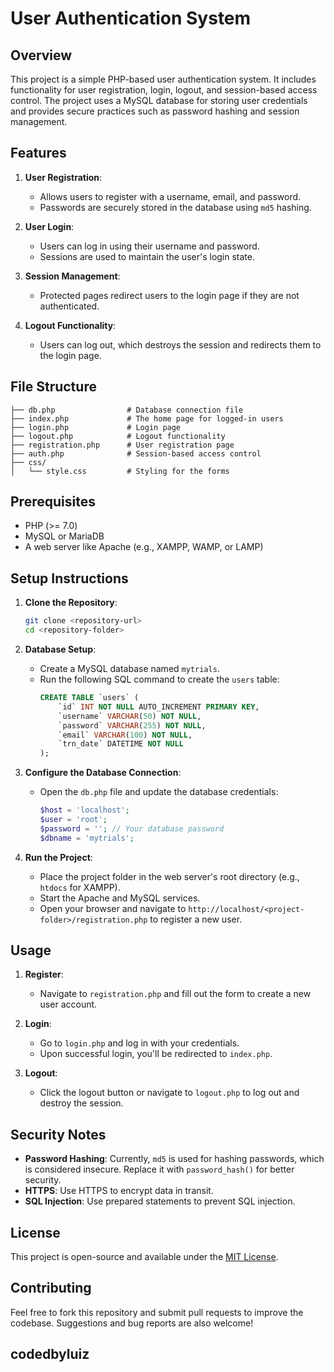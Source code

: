 # User Authentication System

## Overview
This project is a simple PHP-based user authentication system. It includes functionality for user registration, login, logout, and session-based access control. The project uses a MySQL database for storing user credentials and provides secure practices such as password hashing and session management.

## Features
1. **User Registration**:
   - Allows users to register with a username, email, and password.
   - Passwords are securely stored in the database using `md5` hashing.

2. **User Login**:
   - Users can log in using their username and password.
   - Sessions are used to maintain the user's login state.

3. **Session Management**:
   - Protected pages redirect users to the login page if they are not authenticated.

4. **Logout Functionality**:
   - Users can log out, which destroys the session and redirects them to the login page.

## File Structure
```
├── db.php                # Database connection file
├── index.php             # The home page for logged-in users
├── login.php             # Login page
├── logout.php            # Logout functionality
├── registration.php      # User registration page
├── auth.php              # Session-based access control
├── css/
│   └── style.css         # Styling for the forms
```

## Prerequisites
- PHP (>= 7.0)
- MySQL or MariaDB
- A web server like Apache (e.g., XAMPP, WAMP, or LAMP)

## Setup Instructions

1. **Clone the Repository**:
   ```bash
   git clone <repository-url>
   cd <repository-folder>
   ```

2. **Database Setup**:
   - Create a MySQL database named `mytrials`.
   - Run the following SQL command to create the `users` table:
     ```sql
     CREATE TABLE `users` (
         `id` INT NOT NULL AUTO_INCREMENT PRIMARY KEY,
         `username` VARCHAR(50) NOT NULL,
         `password` VARCHAR(255) NOT NULL,
         `email` VARCHAR(100) NOT NULL,
         `trn_date` DATETIME NOT NULL
     );
     ```

3. **Configure the Database Connection**:
   - Open the `db.php` file and update the database credentials:
     ```php
     $host = 'localhost';
     $user = 'root';
     $password = ''; // Your database password
     $dbname = 'mytrials';
     ```

4. **Run the Project**:
   - Place the project folder in the web server's root directory (e.g., `htdocs` for XAMPP).
   - Start the Apache and MySQL services.
   - Open your browser and navigate to `http://localhost/<project-folder>/registration.php` to register a new user.

## Usage
1. **Register**:
   - Navigate to `registration.php` and fill out the form to create a new user account.

2. **Login**:
   - Go to `login.php` and log in with your credentials.
   - Upon successful login, you'll be redirected to `index.php`.

3. **Logout**:
   - Click the logout button or navigate to `logout.php` to log out and destroy the session.

## Security Notes
- **Password Hashing**: Currently, `md5` is used for hashing passwords, which is considered insecure. Replace it with `password_hash()` for better security.
- **HTTPS**: Use HTTPS to encrypt data in transit.
- **SQL Injection**: Use prepared statements to prevent SQL injection.

## License
This project is open-source and available under the [MIT License](LICENSE).

## Contributing
Feel free to fork this repository and submit pull requests to improve the codebase. Suggestions and bug reports are also welcome!

## codedbyluiz

